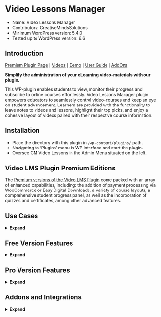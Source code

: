 # Video Lessons Manager

* Name: Video Lessons Manager
* Contributors: CreativeMindsSolutions
* Minimum WordPress version: 5.4.0
* Tested up to WordPress version: 6.6

## Introduction

[Premium Plugin Page](https://www.cminds.com/wordpress-plugins-library/video-lessons-manager-plugin-for-wordpress/) | [Videos](https://www.cminds.com/video-lesson/lesson/video-lessons-manager-plugin)  | [Demo](https://www.videolessonsplugin.com/video-lessons-demo-main/) | [User Guide](https://creativeminds.helpscoutdocs.com/category/354-video-lessons-manager-cmvlm) | [AddOns](https://www.cminds.com/wordpress-plugins-library/?showfilter=No&tags=VLM) 

**Simplify the administration of your eLearning video-materials with our plugin.**

This WP-plugin enables students to view, monitor their progress and subscribe to online courses effortlessly. Video Lessons Manager plugin empowers educators to seamlessly control video-courses and keep an eye on student advancement. Learners are provided with the functionality to leave notes to videos and lessons, highlight their top picks, and enjoy a cohesive layout of videos paired with their respective course information.

## Installation

* Place the directory with this plugin in `/wp-content/plugins/` path.
* Navigating to ‘Plugins’ menu in WP interface and start the plugin.
* Oversee CM Video Lessons in the Admin Menu situated on the left.

## Video LMS Plugin Premium Editions

The [Premium versions of the Video LMS Plugin](https://www.cminds.com/wordpress-plugins-library/video-lessons-manager-plugin-for-wordpress/) come packed with an array of enhanced capabilities, including: the addition of payment processing via WooCommerce or Easy Digital Downloads, a variety of course layouts, a comprehensive student progress panel, as well as the incorporation of quizzes and certificates, among other advanced features.

## Use Cases

<details><summary> <b>Expand</b> </summary>

* **eLearning Creation** - Construct eLearning videos platform .
* **Course Management** - Catalog video content and structured courses.
* **Student Monitoring** - Observe & record the educational advancement to your students.
* **Monetization of eLearning** - Market & monetize your video courses / channels on the web.

</details>

## Free Version Features 

<details><summary> <b>Expand</b> </summary>

* Access private videos, albums, and channels on Vimeo.
* Establish numerous channels.
* Modify labels.

</details>

## Pro Version Features 

<details><summary> <b>Expand</b> </summary>

> [Pro Version Detailed Features List](https://www.cminds.com/wordpress-plugins-library/video-lessons-manager-plugin-for-wordpress/) | [Demo Site](https://www.videolessonsplugin.com/video-lessons-demo-main/)

* **Wistia Integration**: Easily bring in your Wistia-hosted videos.
* **Flexible Lesson Management**: Create as many video lessons or courses as you need on your WordPress platform, showcasing diverse content from Vimeo or Wistia.
* **Course Structuring**: Assemble video lessons into neatly organized courses.
* **Embeddable Content**: Display any lesson or course on your site with embeddable shortcodes provided by the WordPress LMS Plugin.
* **Personal Bookmarks**: Users can keep track of their favorite videos with a personal bookmark system, accessible from the dashboard.
* **Progress Tracking**: Gain insights into user engagement and video performance with detailed analytics.
* **Private Annotations**: Users can jot down their thoughts and comments on each video, which remain private to them.
* **Customized Student Area**: Craft a personalized dashboard for students using shortcodes, featuring bookmarks, progress, and course listings.
* **Enhanced Searchability**: Navigate through video content with a search feature that covers descriptions, user notes, and titles.
* **Selective Access**: Determine who can view your online courses, with options for both registered and unregistered users.
* **Visual Variety**: Present your video lessons with a selection of visual templates.
* **Progressive Learning**: Set videos to unlock based on user engagement and time intervals.
* **Stay Informed**: Keep track of user progress with customizable notifications.
* **E-commerce Enabled**: Offer videos, lessons, or courses for sale, with seamless payment processing through Easy Digital Downloads and various payment gateways.
* **Interactive Quizzes**: Enhance learning with quizzes that test users’ knowledge after video lessons.
* **Achievement Recognition**: Award certificates to users who successfully complete videos, lessons, courses, or quizzes.

</details>

## Addons and Integrations

<details><summary> <b>Expand</b> </summary>

* [CM Video Lessons Payments](https://www.cminds.com/wordpress-plugins-library/video-lessons-edd-payments-add-on-for-wordpress-by-creativeminds/)
* [CM Video Lessons Certificates](https://www.cminds.com/wordpress-plugins-library/video-lessons-manager-plugin-for-wordpress/)
* [CM Video Lessons Quiz](https://www.cminds.com/wordpress-plugins-library/video-lessons-manager-quiz-addon-wordpress/)
* [CM MicroPayments](https://www.cminds.com/wordpress-plugins-library/micropayments/)
* [CM Download Manager](https://www.cminds.com/wordpress-plugins-library/downloadsmanager)

</details>
